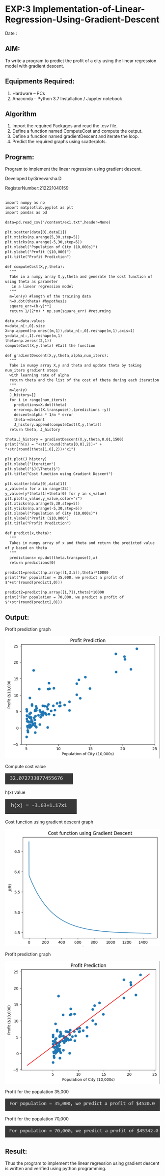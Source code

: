 # EXP:3 Implementation-of-Linear-Regression-Using-Gradient-Descent

Date : 

## AIM:
To write a program to predict the profit of a city using the linear regression model with gradient descent.

## Equipments Required:
1. Hardware – PCs
2. Anaconda – Python 3.7 Installation / Jupyter notebook

## Algorithm
1. Import the required Packages and read the .csv file.
2. Define a function named ComputeCost and compute the output.
3. Define a function named gradientDescent and iterate the loop.
4. Predict the required graphs using scatterplots.

## Program:
Program to implement the linear regression using gradient descent.

Developed by:Sreevarsha.D

RegisterNumber:212221040159
```

import numpy as np
import matplotlib.pyplot as plt
import pandas as pd

data=pd.read_csv("/content/ex1.txt",header=None)

plt.scatter(data[0],data[1])
plt.xticks(np.arange(5,30,step=5))
plt.yticks(np.arange(-5,30,step=5))
plt.xlabel("Population of City (10,000s)")
plt.ylabel("Profit ($10,000)")
plt.title("Profit Prediction")

def computeCost(X,y,theta):
  """
  Take in a numpy array X,y,theta and generate the cost function of using theta as parameter
   in a linear regression model
  """
  m=len(y) #length of the training data
  h=X.dot(theta) #hypothesis
  square_err=(h-y)**2
  return 1/(2*m) * np.sum(square_err) #returning 
  
data_n=data.values
m=data_n[:,0].size
X=np.append(np.ones((m,1)),data_n[:,0].reshape(m,1),axis=1)
y=data_n[:,1].reshape(m,1)
theta=np.zeros((2,1))
computeCost(X,y,theta) #Call the function

def gradientDescent(X,y,theta,alpha,num_iters):
  """
  Take in numpy array X,y and theta and update theta by taking num_iters gradient steps 
  with learning rate of alpha
  return theta and the list of the cost of theta during each iteration
  """
  m=len(y)
  J_history=[]
  for i in range(num_iters):
    predictions=X.dot(theta)
    error=np.dot(X.transpose(),(predictions -y))
    descent=alpha * 1/m * error
    theta-=descent
    J_history.append(computeCost(X,y,theta))
  return theta, J_history
  
theta,J_history = gradientDescent(X,y,theta,0.01,1500)
print("h(x) = "+str(round(theta[0,0],2))+" + "+str(round(theta[1,0],2))+"x1")

plt.plot(J_history)
plt.xlabel("Iteration")
plt.ylabel("$J(\Theta)$")
plt.title("Cost function using Gradient Descent")

plt.scatter(data[0],data[1])
x_value=[x for x in range(25)]
y_value=[y*theta[1]+theta[0] for y in x_value]
plt.plot(x_value,y_value,color="r")
plt.xticks(np.arange(5,30,step=5))
plt.yticks(np.arange(-5,30,step=5))
plt.xlabel("Population of City (10,000s)")
plt.ylabel("Profit ($10,000")
plt.title("Profit Prediction")

def predict(x,theta):
  """
  Takes in numpy array of x and theta and return the predicted value of y based on theta
  """
  predictions= np.dot(theta.transpose(),x)
  return predictions[0]
  
predict1=predict(np.array([1,3.5]),theta)*10000
print("For population = 35,000, we predict a profit of $"+str(round(predict1,0)))

predict2=predict(np.array([1,7]),theta)*10000
print("For population = 70,000, we predict a profit of $"+str(round(predict2,0)))
```

## Output:

Profit prediction graph

![](https://github.com/sreevarshad/Implementation-of-Linear-Regression-Using-Gradient-Descent/blob/main/ML%20exp%20201.png)

Compute cost value

![](https://github.com/sreevarshad/Implementation-of-Linear-Regression-Using-Gradient-Descent/blob/main/ML%20exp%20202.png)

h(x) value

![](https://github.com/sreevarshad/Implementation-of-Linear-Regression-Using-Gradient-Descent/blob/main/ML%20exp%20203.png)

Cost function using gradient descent graph

![](https://github.com/sreevarshad/Implementation-of-Linear-Regression-Using-Gradient-Descent/blob/main/ML%20exp%20204.png)

Profit prediction graph

![](https://github.com/sreevarshad/Implementation-of-Linear-Regression-Using-Gradient-Descent/blob/main/ML%20exp%20205.png)

Profit for the population 35,000

![](https://github.com/sreevarshad/Implementation-of-Linear-Regression-Using-Gradient-Descent/blob/main/ML%20exp%20206.png)

Profit for the population 70,000

![](https://github.com/sreevarshad/Implementation-of-Linear-Regression-Using-Gradient-Descent/blob/main/ML%20exp%20207.png)




## Result:
Thus the program to implement the linear regression using gradient descent is written and verified using python programming.

